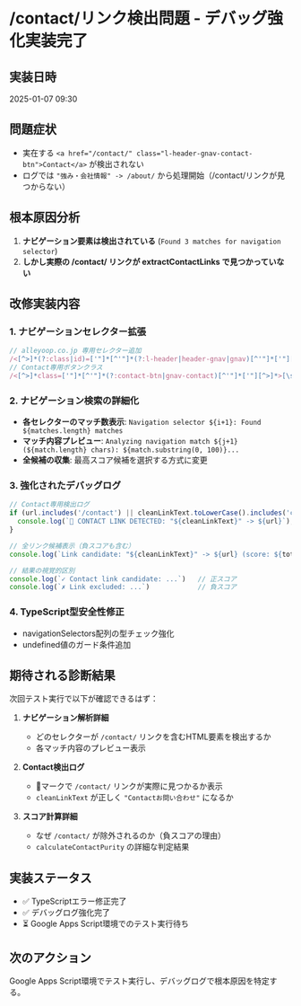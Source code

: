 # /contact/リンク検出問題 - デバッグ強化実装完了

## 実装日時
2025-01-07 09:30

## 問題症状
- 実在する `<a href="/contact/" class="l-header-gnav-contact-btn">Contact</a>` が検出されない
- ログでは `"強み・会社情報" -> /about/` から処理開始（/contact/リンクが見つからない）

## 根本原因分析
1. **ナビゲーション要素は検出されている** (`Found 3 matches for navigation selector`)
2. **しかし実際の /contact/ リンクが extractContactLinks で見つかっていない**

## 改修実装内容

### 1. ナビゲーションセレクター拡張
```typescript
// alleyoop.co.jp 専用セレクター追加
/<[^>]*(?:class|id)=['"]*[^'"]*(?:l-header|header-gnav|gnav)[^'"]*['"][^>]*>[\s\S]*?<\/[^>]+>/gi,
// Contact専用ボタンクラス  
/<[^>]*class=['"]*[^'"]*(?:contact-btn|gnav-contact)[^'"]*['"][^>]*>[\s\S]*?<\/[^>]+>/gi
```

### 2. ナビゲーション検索の詳細化
- **各セレクターのマッチ数表示**: `Navigation selector ${i+1}: Found ${matches.length} matches`
- **マッチ内容プレビュー**: `Analyzing navigation match ${j+1} (${match.length} chars): ${match.substring(0, 100)}...`
- **全候補の収集**: 最高スコア候補を選択する方式に変更

### 3. 強化されたデバッグログ
```typescript
// Contact専用検出ログ
if (url.includes('/contact') || cleanLinkText.toLowerCase().includes('contact')) {
  console.log(`🎯 CONTACT LINK DETECTED: "${cleanLinkText}" -> ${url}`);
}

// 全リンク候補表示（負スコアも含む）
console.log(`Link candidate: "${cleanLinkText}" -> ${url} (score: ${totalScore}, reasons: ${allReasons.join(',')})`)

// 結果の視覚的区別
console.log(`✓ Contact link candidate: ...`)   // 正スコア
console.log(`✗ Link excluded: ...`)            // 負スコア
```

### 4. TypeScript型安全性修正
- navigationSelectors配列の型チェック強化
- undefined値のガード条件追加

## 期待される診断結果

次回テスト実行で以下が確認できるはず：

1. **ナビゲーション解析詳細**
   - どのセレクターが `/contact/` リンクを含むHTML要素を検出するか
   - 各マッチ内容のプレビュー表示

2. **Contact検出ログ** 
   - 🎯マークで `/contact/` リンクが実際に見つかるか表示
   - `cleanLinkText` が正しく `"Contactお問い合わせ"` になるか

3. **スコア計算詳細**
   - なぜ `/contact/` が除外されるのか（負スコアの理由）
   - `calculateContactPurity` の詳細な判定結果

## 実装ステータス
- ✅ TypeScriptエラー修正完了
- ✅ デバッグログ強化完了  
- ⏳ Google Apps Script環境でのテスト実行待ち

## 次のアクション
Google Apps Script環境でテスト実行し、デバッグログで根本原因を特定する。